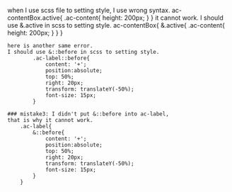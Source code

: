 when I use scss file to setting style,
I use wrong syntax.
    ac-contentBox.active{
        .ac-content{
            height: 200px;
        }
    }
it cannot work. I should use &.active in scss to setting style.
    ac-contentBox{
        &.active{
            .ac-content{
                height: 200px;
            }
        }
    }
```
here is another same error.
I should use &::before in scss to setting style.
        .ac-label::before{
            content: '+';
            position:absolute;
            top: 50%;
            right: 20px;
            transform: translateY(-50%);
            font-size: 15px;
        }

### mistake3: I didn't put &::before into ac-label,
that is why it cannot work.
    .ac-label{
        &::before{
            content: '+';
            position:absolute;
            top: 50%;
            right: 20px;
            transform: translateY(-50%);
            font-size: 15px;
        }
    }